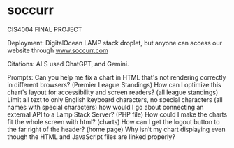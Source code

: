 # soccurr
CIS4004 FINAL PROJECT

Deployment:
DigitalOcean LAMP stack droplet, but anyone can access our website through www.soccurr.com

Citations:
AI'S used ChatGPT, and Gemini.

Prompts:
Can you help me fix a chart in HTML that's not rendering correctly in different browsers? (Premier League Standings)
How can I optimize this chart's layout for accessibility and screen readers? (all league standings)
Limit all text to only English keyboard characters, no special characters (all names with special characters)
how would I go about connecting an external API to a Lamp Stack Server? (PHP file)
How could I make the charts fit the whole screen with html? (charts)
How can I get the logout button to the far right of the header? (home page)
Why isn’t my chart displaying even though the HTML and JavaScript files are linked properly?



